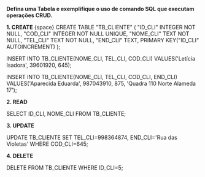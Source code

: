 **Defina uma Tabela e exemplifique o uso de comando SQL que executam operações CRUD.**

**1. CREATE** {space}
CREATE TABLE "TB_CLIENTE" (
	"ID_CLI"	INTEGER NOT NULL,
	"COD_CLI"	INTEGER NOT NULL UNIQUE,
	"NOME_CLI"	TEXT NOT NULL,
	"TEL_CLI"	TEXT NOT NULL,
	"END_CLI"	TEXT,
	PRIMARY KEY("ID_CLI" AUTOINCREMENT)
);


INSERT INTO TB_CLIENTE(NOME_CLI, TEL_CLI, COD_CLI)
VALUES('Letícia Isadora', 39601920, 645);


INSERT INTO TB_CLIENTE(NOME_CLI, TEL_CLI, COD_CLI, END_CLI)
VALUES('Aparecida Eduarda', 987043910, 875, 'Quadra 110 Norte Alameda 17');


**2. READ**


SELECT ID_CLI, NOME_CLI
FROM
TB_CLIENTE;


**3. UPDATE**


UPDATE TB_CLIENTE
SET TEL_CLI=998364874, END_CLI='Rua das Violetas'
WHERE COD_CLI=645;


**4. DELETE**


DELETE FROM TB_CLIENTE WHERE ID_CLI=5;
